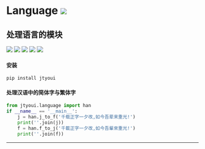 # **Language** [![](https://gitee.com/tyoui/logo/raw/master/logo/photolog.png)][1]

## 处理语言的模块
[![](https://img.shields.io/badge/个人网站-jtyoui-yellow.com.svg)][1]
[![](https://img.shields.io/badge/Python-3.6-green.svg)]()
[![](https://img.shields.io/badge/BlogWeb-Tyoui-bule.svg)][1]
[![](https://img.shields.io/badge/Email-jtyoui@qq.com-red.svg)]()
[![](https://img.shields.io/badge/项目-语言-black.svg)]()


#### 安装
    pip install jtyoui

#### 处理汉语中的简体字与繁体字
```python
from jtyoui.language import han
if __name__ == '__main__':
    j = han.j_to_f('千载正字一夕改,如今吾辈来重光!')
    print(''.join(j))
    f = han.f_to_j('千載正字一夕改,如今吾輩來重光!')
    print(''.join(f))
```
***
[1]: https://blog.jtyoui.com